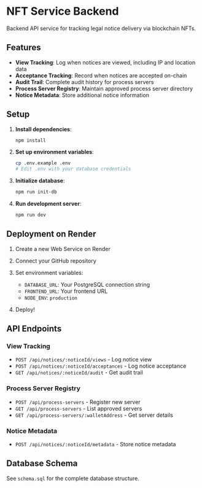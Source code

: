 # NFT Service Backend

Backend API service for tracking legal notice delivery via blockchain NFTs.

## Features

- **View Tracking**: Log when notices are viewed, including IP and location data
- **Acceptance Tracking**: Record when notices are accepted on-chain
- **Audit Trail**: Complete audit history for process servers
- **Process Server Registry**: Maintain approved process server directory
- **Notice Metadata**: Store additional notice information

## Setup

1. **Install dependencies**:
   ```bash
   npm install
   ```

2. **Set up environment variables**:
   ```bash
   cp .env.example .env
   # Edit .env with your database credentials
   ```

3. **Initialize database**:
   ```bash
   npm run init-db
   ```

4. **Run development server**:
   ```bash
   npm run dev
   ```

## Deployment on Render

1. Create a new Web Service on Render
2. Connect your GitHub repository
3. Set environment variables:
   - `DATABASE_URL`: Your PostgreSQL connection string
   - `FRONTEND_URL`: Your frontend URL
   - `NODE_ENV`: `production`

4. Deploy!

## API Endpoints

### View Tracking
- `POST /api/notices/:noticeId/views` - Log notice view
- `POST /api/notices/:noticeId/acceptances` - Log notice acceptance
- `GET /api/notices/:noticeId/audit` - Get audit trail

### Process Server Registry
- `POST /api/process-servers` - Register new server
- `GET /api/process-servers` - List approved servers
- `GET /api/process-servers/:walletAddress` - Get server details

### Notice Metadata
- `POST /api/notices/:noticeId/metadata` - Store notice metadata

## Database Schema

See `schema.sql` for the complete database structure.